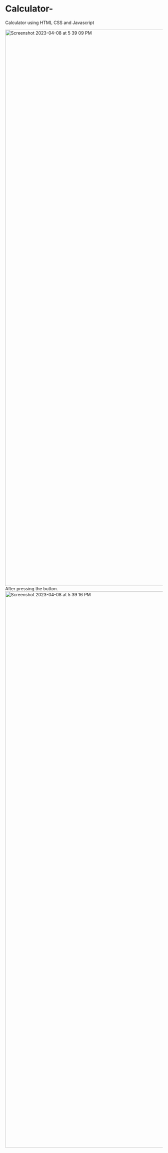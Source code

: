 # Calculator-
Calculator using HTML CSS and Javascript

<img width="1778" alt="Screenshot 2023-04-08 at 5 39 09 PM" src="https://user-images.githubusercontent.com/72815025/230727168-df75f98b-25cf-4a2e-b97e-128c409085ad.png">
After pressing the button.
<img width="1778" alt="Screenshot 2023-04-08 at 5 39 16 PM" src="https://user-images.githubusercontent.com/72815025/230727173-0a789f44-1186-4b88-9c28-8534a54f8a97.png">
